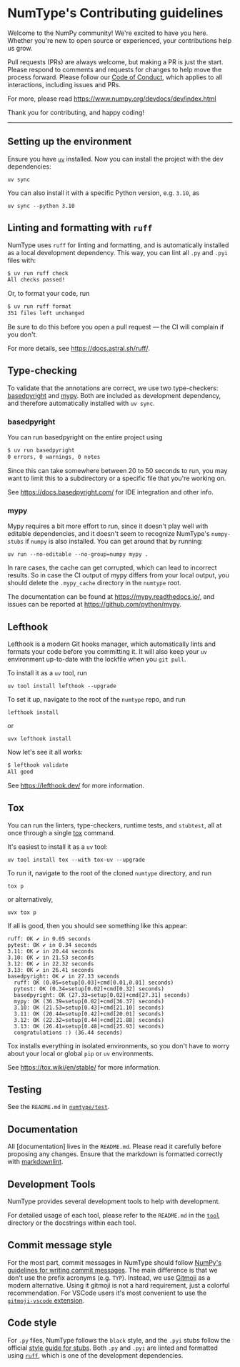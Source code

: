 # NumType's Contributing guidelines

Welcome to the NumPy community! We're excited to have you here. Whether
you're new to open source or experienced, your contributions help us
grow.

Pull requests (PRs) are always welcome, but making a PR is just the
start. Please respond to comments and requests for changes to help move
the process forward. Please follow our [Code of
Conduct](https://numpy.org/code-of-conduct/), which applies to all
interactions, including issues and PRs.

For more, please read <https://www.numpy.org/devdocs/dev/index.html>

Thank you for contributing, and happy coding!

______________________________________________________________________

<!--overview-start-->

## Setting up the environment

Ensure you have [`uv`](https://docs.astral.sh/uv/getting-started/installation/)
installed. Now you can install the project with the dev dependencies:

```shell
uv sync
```

You can also install it with a specific Python version, e.g. `3.10`, as

```shell
uv sync --python 3.10
```

## Linting and formatting with `ruff`

NumType uses `ruff` for linting and formatting, and is automatically installed
as a local development dependency. This way, you can lint all `.py` and `.pyi`
files with:

```bash
$ uv run ruff check
All checks passed!
```

Or, to format your code, run

```bash
$ uv run ruff format
351 files left unchanged
```

Be sure to do this before you open a pull request — the CI will complain
if you don't.

For more details, see <https://docs.astral.sh/ruff/>.

## Type-checking

To validate that the annotations are correct, we use two type-checkers:
[basedpyright](https://github.com/detachhead/basedpyright) and
[mypy](https://github.com/python/mypy). Both are included as development
dependency, and therefore automatically installed with `uv sync`.

### basedpyright

You can run basedpyright on the entire project using

```bash
$ uv run basedpyright
0 errors, 0 warnings, 0 notes
```

Since this can take somewhere between 20 to 50 seconds to run, you may want to
limit this to a subdirectory or a specific file that you're working on.

See <https://docs.basedpyright.com/> for IDE integration and other info.

### mypy

Mypy requires a bit more effort to run, since it doesn't play well with
editable dependencies, and it doesn't seem to recognize NumType's `numpy-stubs`
if `numpy` is also installed. You can get around that by running:

```shell
uv run --no-editable --no-group=numpy mypy .
```

In rare cases, the cache can get corrupted, which can lead to incorrect
results. So in case the CI output of mypy differs from your local output, you
should delete the `.mypy_cache` directory in the `numtype` root.

The documentation can be found at <https://mypy.readthedocs.io/>, and issues can
be reported at <https://github.com/python/mypy>.

## Lefthook

Lefthook is a modern Git hooks manager, which automatically lints and formats
your code before you committing it. It will also keep your `uv` environment
up-to-date with the lockfile when you `git pull`.

To install it as a `uv` tool, run

```shell
uv tool install lefthook --upgrade
```

To set it up, navigate to the root of the `numtype` repo, and run

```shell
lefthook install
```

or

```shell
uvx lefthook install
```

Now let's see it all works:

```bash
$ lefthook validate
All good
```

See <https://lefthook.dev/> for more information.

## Tox

You can run the linters, type-checkers, runtime tests, and `stubtest`, all at
once through a single [tox](https://github.com/tox-dev/tox) command.

It's easiest to install it as a `uv` tool:

```shell
uv tool install tox --with tox-uv --upgrade
```

To run it, navigate to the root of the cloned `numtype` directory, and run

```shell
tox p
```

or alternatively,

```shell
uvx tox p
```

If all is good, then you should see something like this appear:

```plaintext
ruff: OK ✔ in 0.05 seconds
pytest: OK ✔ in 0.34 seconds
3.11: OK ✔ in 20.44 seconds
3.10: OK ✔ in 21.53 seconds
3.12: OK ✔ in 22.32 seconds
3.13: OK ✔ in 26.41 seconds
basedpyright: OK ✔ in 27.33 seconds
  ruff: OK (0.05=setup[0.03]+cmd[0.01,0.01] seconds)
  pytest: OK (0.34=setup[0.02]+cmd[0.32] seconds)
  basedpyright: OK (27.33=setup[0.02]+cmd[27.31] seconds)
  mypy: OK (36.39=setup[0.02]+cmd[36.37] seconds)
  3.10: OK (21.53=setup[0.43]+cmd[21.10] seconds)
  3.11: OK (20.44=setup[0.42]+cmd[20.01] seconds)
  3.12: OK (22.32=setup[0.44]+cmd[21.88] seconds)
  3.13: OK (26.41=setup[0.48]+cmd[25.93] seconds)
  congratulations :) (36.44 seconds)
```

Tox installs everything in isolated environments, so you don't have to worry
about your local or global `pip` or `uv` environments.

See <https://tox.wiki/en/stable/> for more information.

## Testing

See the `README.md` in [`numtype/test`][test-docs].

## Documentation

All [documentation] lives in the `README.md`. Please read it carefully
before proposing any changes. Ensure that the markdown is formatted correctly
with [markdownlint](https://github.com/DavidAnson/markdownlint/tree/main).

## Development Tools

NumType provides several development tools to help with development.

For detailed usage of each tool, please refer to the `README.md`
in the [`tool`][tool-docs] directory or the docstrings within each tool.

## Commit message style

For the most part, commit messages in NumType should follow
[NumPy's guidelines for writing commit messages][numpy-commit-style].
The main difference is that we don't use the prefix acronyms (e.g. `TYP`).
Instead, we use [Gitmoji](https://gitmoji.dev/) as a modern alternative.
Using it gitmoji is not a hard requirement, just a colorful recommendation.
For VSCode users it's most convenient to use the
[`gitmoji-vscode` extension](https://github.com/seatonjiang/gitmoji-vscode).

## Code style

For `.py` files, NumType follows the `black` style, and the `.pyi` stubs follow
the official [style guide for stubs][stub-style].
Both `.py` and `.pyi` are linted and formatted using [`ruff`][ruff], which is
one of the development dependencies.

[numpy-commit-style]: https://numpy.org/devdocs/dev/development_workflow.html#writing-the-commit-message
[ruff]: https://docs.astral.sh/ruff/
[stub-style]: https://typing.python.org/en/latest/guides/writing_stubs.html#style-guide
[test-docs]: https://github.com/numpy/numtype/tree/main/test
[tool-docs]: https://github.com/numpy/numtype/tree/main/tool

<!--overview-end-->
